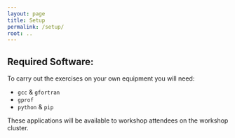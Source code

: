 ```yaml
---
layout: page
title: Setup
permalink: /setup/
root: ..
---
```


## Required Software:

To carry out the exercises on your own equipment you will need:
* `gcc` & `gfortran`
* `gprof`
* `python` & `pip`

These applications will be available to workshop attendees on the workshop cluster.  
